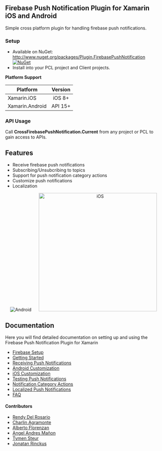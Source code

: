 ## Firebase Push Notification Plugin for Xamarin iOS and Android
Simple cross platform plugin for handling firebase push notifications.

### Setup
* Available on NuGet: http://www.nuget.org/packages/Plugin.FirebasePushNotification [![NuGet](https://img.shields.io/nuget/v/Plugin.FirebasePushNotification.svg?label=NuGet)](https://www.nuget.org/packages/Plugin.FirebasePushNotification/)
* Install into your PCL project and Client projects.

**Platform Support**

|Platform|Version|
| ------------------- | :------------------: |
|Xamarin.iOS|iOS 8+|
|Xamarin.Android|API 15+|

### API Usage

Call **CrossFirebasePushNotification.Current** from any project or PCL to gain access to APIs.

## Features

- Receive firebase push notifications
- Subscribing/Unsubcribing to topics
- Support for push notification category actions
- Customize push notifications
- Localization

<p align="center">
<img src="https://github.com/CrossGeeks/FirebasePushNotificationPlugin/blob/master/Gifs/CrossGeeks%20PushNotification%20Plugin%20-%20Android.gif?raw=true"  title="Android"/>&nbsp;&nbsp;&nbsp;&nbsp;&nbsp;
<img src="https://github.com/CrossGeeks/FirebasePushNotificationPlugin/blob/master/Gifs/CrossGeeks%20Push%20Notification%20Plugin%20-%20iOS.gif?raw=true" height="380" title="iOS"/>
</p>

## Documentation

Here you will find detailed documentation on setting up and using the Firebase Push Notification Plugin for Xamarin

* [Firebase Setup](docs/FirebaseSetup.md)
* [Getting Started](docs/GettingStarted.md)
* [Receiving Push Notifications](docs/FirebaseNotifications.md)
* [Android Customization](docs/AndroidCustomization.md)
* [iOS Customization](docs/iOSCustomization.md)
* [Testing Push Notifications](docs/TestingPushNotifications.md)
* [Notification Category Actions](docs/NotificationActions.md)
* [Localized Push Notifications](docs/LocalizedFirebasePushNotifications.md)
* [FAQ](docs/FAQ.md)

#### Contributors

* [Rendy Del Rosario](https://github.com/rdelrosario)
* [Charlin Agramonte](https://github.com/char0394)
* [Alberto Florenzan](https://github.com/aflorenzan)
* [Angel Andres Mañon](https://github.com/AngelAndresM)
* [Tymen Steur](https://github.com/TymenSteur)
* [Jonatan Rinckus](https://github.com/JonatanRinckus)
